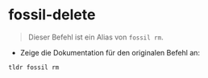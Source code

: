 # fossil-delete

> Dieser Befehl ist ein Alias von `fossil rm`.

- Zeige die Dokumentation für den originalen Befehl an:

`tldr fossil rm`
